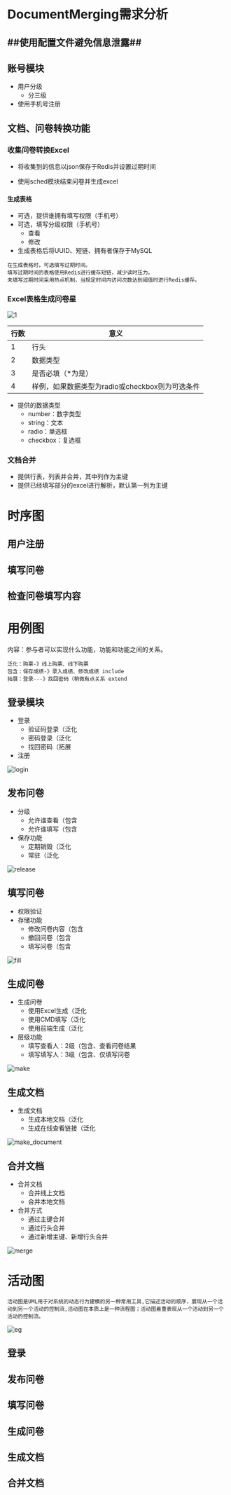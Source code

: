 # DocumentMerging需求分析

## ##使用配置文件避免信息泄露##

## 账号模块

* 用户分级
  * 分三级
* 使用手机号注册

## 文档、问卷转换功能

### 收集问卷转换Excel

* 将收集到的信息以json保存于Redis并设置过期时间

* 使用sched模块结束问卷并生成excel

#### 生成表格

* 可选，提供谁拥有填写权限（手机号）
* 可选，填写分级权限（手机号）
  * 查看
  * 修改
* 生成表格后将UUID、短链、拥有者保存于MySQL

~~~ 
在生成表格时，可选填写过期时间。
填写过期时间的表格使用Redis进行缓存短链，减少读时压力。
未填写过期时间采用热点机制，当规定时间内访问次数达到阈值时进行Redis缓存。
~~~



### Excel表格生成问卷星

![1](C:/Users/Administrator/Desktop/文档合并/pics/1.png)

| 行数 | 意义                                            |
| ---- | ----------------------------------------------- |
| 1    | 行头                                            |
| 2    | 数据类型                                        |
| 3    | 是否必填（*为是）                               |
| 4    | 样例，如果数据类型为radio或checkbox则为可选条件 |



* 提供的数据类型
  * number：数字类型
  * string：文本
  * radio：单选框
  * checkbox：复选框

### 文档合并

* 提供行表，列表并合并，其中列作为主键
* 提供已经填写部分的excel进行解析，默认第一列为主键

# 时序图

## 用户注册

## 填写问卷

## 检查问卷填写内容

# 用例图

内容：参与者可以实现什么功能，功能和功能之间的关系。

~~~ 
泛化：购票-》线上购票、线下购票 
包含：保存成绩-》录入成绩、修改成绩 include
拓展：登录---》找回密码（稍微有点关系 extend
~~~



## 登录模块

* 登录
  * 验证码登录（泛化
  * 密码登录（泛化
  * 找回密码（拓展
* 注册

![login](C:/Users/Administrator/Desktop/文档合并/src/use_case/login.drawio.png)

## 发布问卷

* 分级
  * 允许谁查看（包含
  * 允许谁填写（包含
* 保存功能
  * 定期销毁（泛化
  * 常驻（泛化

![release](C:/Users/Administrator/Desktop/文档合并/src/use_case/release.drawio.png)

## 填写问卷

* 权限验证
* 存储功能
  * 修改问卷内容（包含
  * 撤回问卷（包含
  * 填写问卷（包含

![fill](C:/Users/Administrator/Desktop/文档合并/src/use_case/fill.drawio.png)

## 生成问卷

* 生成问卷
  * 使用Excel生成（泛化
  * 使用CMD填写（泛化
  * 使用前端生成（泛化
* 层级功能
  * 填写查看人：2级（包含、查看问卷结果
  * 填写填写人：3级（包含、仅填写问卷

![make](C:/Users/Administrator/Desktop/文档合并/src/use_case/make_questionnaire.drawio.png)

## 生成文档

* 生成文档
  * 生成本地文档（泛化
  * 生成在线查看链接（泛化

![make_document](C:/Users/Administrator/Desktop/文档合并/src/use_case/make_document.drawio.png)

## 合并文档

* 合并文档
  * 合并线上文档
  * 合并本地文档
* 合并方式
  * 通过主键合并
  * 通过行头合并
  * 通过新增主键、新增行头合并

![merge](C:/Users/Administrator/Desktop/文档合并/src/use_case/merge.drawio.png)

# 活动图

~~~ 
活动图是UML用于对系统的动态行为建模的另一种常用工具,它描述活动的顺序，展现从一个活动到另一个活动的控制流,活动图在本质上是一种流程图；活动图着重表现从一个活动到另一个活动的控制流。
~~~

![eg](C:/Users/Administrator/Desktop/文档合并/src/activities/eg.png)

## 登录

## 发布问卷

## 填写问卷

## 生成问卷

## 生成文档

## 合并文档

